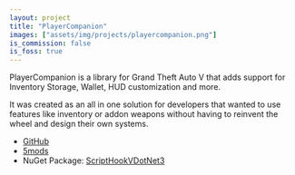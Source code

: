 ```yaml
---
layout: project
title: "PlayerCompanion"
images: ["assets/img/projects/playercompanion.png"]
is_commission: false
is_foss: true
---
```


PlayerCompanion is a library for Grand Theft Auto V that adds support for Inventory Storage, Wallet, HUD customization and more.

It was created as an all in one solution for developers that wanted to use features like inventory or addon weapons without having to reinvent the wheel and design their own systems.

* [GitHub](https://github.com/justalemon/PlayerCompanion)
* [5mods](https://www.gta5-mods.com/scripts/playercompanion)
* NuGet Package: [ScriptHookVDotNet3](https://www.nuget.org/packages/PlayerCompanion/)
